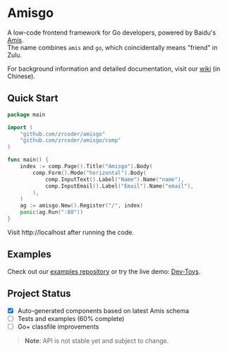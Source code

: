 # Amisgo

A low-code frontend framework for Go developers, powered by Baidu's [Amis](https://aisuda.bce.baidu.com/amis).  
The name combines `amis` and `go`, which coincidentally means "friend" in Zulu.

For background information and detailed documentation, visit our [wiki](https://github.com/zrcoder/amisgo/wiki) (in Chinese).

## Quick Start

```go
package main

import (
    "github.com/zrcoder/amisgo"
    "github.com/zrcoder/amisgo/comp"
)

func main() {
    index := comp.Page().Title("Amisgo").Body(
        comp.Form().Mode("horizontal").Body(
            comp.InputText().Label("Name").Name("name"),
            comp.InputEmail().Label("Email").Name("email"),
        ),
    )
    ag := amisgo.New().Register("/", index)
    panic(ag.Run(":80"))
}
```

Visit http://localhost after running the code.

## Examples

Check out our [examples repository](https://github.com/zrcoder/amisgo-examples) or try the live demo: [Dev-Toys](https://amisgo-examples.onrender.com).

## Project Status

- [x] Auto-generated components based on latest Amis schema
- [ ] Tests and examples (60% complete)
- [ ] Go+ classfile improvements

> **Note**: API is not stable yet and subject to change.
